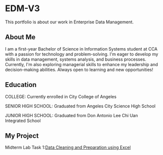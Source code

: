 # EDM-V3
This portfolio is about our work in Enterprise Data Management.

## About Me
I am a first-year Bachelor of Science in Information Systems student at CCA with a passion for technology and problem-solving. I'm eager to develop my skills in data management, systems analysis, and business processes. Currently, I'm also exploring managerial skills to enhance my leadership and decision-making abilities. Always open to learning and new opportunities!

## Education
COLLEGE: Currently enrolled in City College of Angeles

SENIOR HIGH SCHOOL: Graduated from Angeles City Science High School

JUNIOR HIGH SCHOOL: Graduated from Don Antonio Lee Chi Uan Integrated School

## My Project
Midterm Lab Task 1:[Data Cleaning and Preparation using Excel](Midterm%20Task%201/task1.md) 
